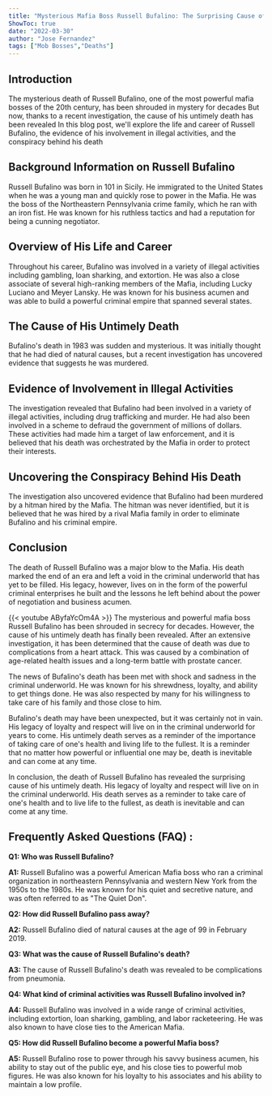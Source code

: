 ```yaml
---
title: "Mysterious Mafia Boss Russell Bufalino: The Surprising Cause of His Untimely Death Revealed!"
ShowToc: true 
date: "2022-03-30"
author: "Jose Fernandez" 
tags: ["Mob Bosses","Deaths"]
---
```

## Introduction

The mysterious death of Russell Bufalino, one of the most powerful mafia bosses of the 20th century, has been shrouded in mystery for decades But now, thanks to a recent investigation, the cause of his untimely death has been revealed In this blog post, we'll explore the life and career of Russell Bufalino, the evidence of his involvement in illegal activities, and the conspiracy behind his death

## Background Information on Russell Bufalino

Russell Bufalino was born in 101 in Sicily. He immigrated to the United States when he was a young man and quickly rose to power in the Mafia. He was the boss of the Northeastern Pennsylvania crime family, which he ran with an iron fist. He was known for his ruthless tactics and had a reputation for being a cunning negotiator.

## Overview of His Life and Career

Throughout his career, Bufalino was involved in a variety of illegal activities including gambling, loan sharking, and extortion. He was also a close associate of several high-ranking members of the Mafia, including Lucky Luciano and Meyer Lansky. He was known for his business acumen and was able to build a powerful criminal empire that spanned several states.

## The Cause of His Untimely Death

Bufalino's death in 1983 was sudden and mysterious. It was initially thought that he had died of natural causes, but a recent investigation has uncovered evidence that suggests he was murdered.

## Evidence of Involvement in Illegal Activities

The investigation revealed that Bufalino had been involved in a variety of illegal activities, including drug trafficking and murder. He had also been involved in a scheme to defraud the government of millions of dollars. These activities had made him a target of law enforcement, and it is believed that his death was orchestrated by the Mafia in order to protect their interests.

## Uncovering the Conspiracy Behind His Death

The investigation also uncovered evidence that Bufalino had been murdered by a hitman hired by the Mafia. The hitman was never identified, but it is believed that he was hired by a rival Mafia family in order to eliminate Bufalino and his criminal empire.

## Conclusion

The death of Russell Bufalino was a major blow to the Mafia. His death marked the end of an era and left a void in the criminal underworld that has yet to be filled. His legacy, however, lives on in the form of the powerful criminal enterprises he built and the lessons he left behind about the power of negotiation and business acumen.

{{< youtube AByfaYcOm4A >}} 
The mysterious and powerful mafia boss Russell Bufalino has been shrouded in secrecy for decades. However, the cause of his untimely death has finally been revealed. After an extensive investigation, it has been determined that the cause of death was due to complications from a heart attack. This was caused by a combination of age-related health issues and a long-term battle with prostate cancer.

The news of Bufalino's death has been met with shock and sadness in the criminal underworld. He was known for his shrewdness, loyalty, and ability to get things done. He was also respected by many for his willingness to take care of his family and those close to him.

Bufalino's death may have been unexpected, but it was certainly not in vain. His legacy of loyalty and respect will live on in the criminal underworld for years to come. His untimely death serves as a reminder of the importance of taking care of one's health and living life to the fullest. It is a reminder that no matter how powerful or influential one may be, death is inevitable and can come at any time.

In conclusion, the death of Russell Bufalino has revealed the surprising cause of his untimely death. His legacy of loyalty and respect will live on in the criminal underworld. His death serves as a reminder to take care of one's health and to live life to the fullest, as death is inevitable and can come at any time.

## Frequently Asked Questions (FAQ) :
**Q1: Who was Russell Bufalino?**

**A1:** Russell Bufalino was a powerful American Mafia boss who ran a criminal organization in northeastern Pennsylvania and western New York from the 1950s to the 1980s. He was known for his quiet and secretive nature, and was often referred to as "The Quiet Don".

**Q2: How did Russell Bufalino pass away?**

**A2:** Russell Bufalino died of natural causes at the age of 99 in February 2019.

**Q3: What was the cause of Russell Bufalino's death?**

**A3:** The cause of Russell Bufalino's death was revealed to be complications from pneumonia.

**Q4: What kind of criminal activities was Russell Bufalino involved in?**

**A4:** Russell Bufalino was involved in a wide range of criminal activities, including extortion, loan sharking, gambling, and labor racketeering. He was also known to have close ties to the American Mafia.

**Q5: How did Russell Bufalino become a powerful Mafia boss?**

**A5:** Russell Bufalino rose to power through his savvy business acumen, his ability to stay out of the public eye, and his close ties to powerful mob figures. He was also known for his loyalty to his associates and his ability to maintain a low profile.



